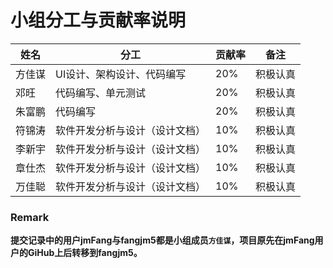 # 小组分工与贡献率说明

| 姓名  |  分工 | 贡献率 | 备注 |
| -----|------------|--------------|-----------------|
| 方佳谋| UI设计、架构设计、代码编写|  20% | 积极认真 |
| 邓旺 | 代码编写、单元测试 | 20% | 积极认真 |
| 朱富鹏 | 代码编写 | 20% | 积极认真 | 积极认真 |
| 符锦涛 | 软件开发分析与设计（设计文档） | 10% | 积极认真 |
| 李新宇 | 软件开发分析与设计（设计文档） | 10% | 积极认真 |
| 章仕杰 | 软件开发分析与设计（设计文档） | 10% | 积极认真 |
| 万佳聪 | 软件开发分析与设计（设计文档） | 10% | 积极认真 |


### Remark

**提交记录中的用户jmFang与fangjm5都是小组成员`方佳谋`，项目原先在jmFang用户的GiHub上后转移到fangjm5。**
